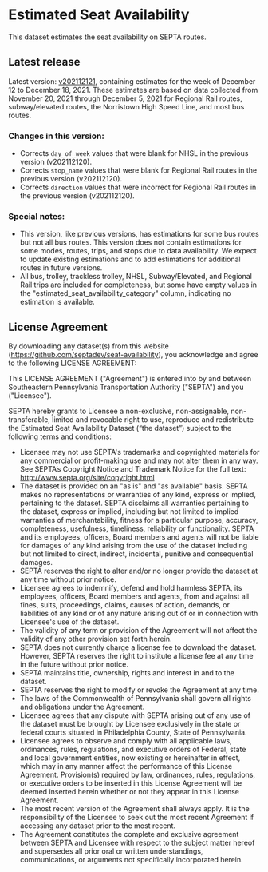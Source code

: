 # Estimated Seat Availability
This dataset estimates the seat availability on SEPTA routes.

## Latest release
Latest version: [v202112121](https://github.com/septadev/seat-availability/releases/tag/v202112121), containing estimates for the week of December 12 to December 18, 2021.
These estimates are based on data collected from November 20, 2021 through December 5, 2021 for Regional Rail routes, subway/elevated routes, the Norristown High Speed Line, and most bus routes.

### Changes in this version:
* Corrects `day_of_week` values that were blank for NHSL in the previous version (v202112120).
* Corrects `stop_name` values that were blank for Regional Rail routes in the previous version (v202112120).
* Corrects `direction` values that were incorrect for Regional Rail routes in the previous version (v202112120).

### Special notes:
* This version, like previous versions, has estimations for some bus routes but not all bus routes. This version does not contain estimations for some modes, routes, trips, and stops due to data availability. We expect to update existing estimations and to add estimations for additional routes in future versions.
* All bus, trolley, trackless trolley, NHSL, Subway/Elevated, and Regional Rail trips are included for completeness, but some have empty values in the "estimated_seat_availability_category" column, indicating no estimation is available.

## License Agreement
By downloading any dataset(s) from this website (https://github.com/septadev/seat-availability), you acknowledge and agree to the following LICENSE AGREEMENT: 

This LICENSE AGREEMENT ("Agreement") is entered into by and between Southeastern Pennsylvania Transportation Authority ("SEPTA") and you ("Licensee"). 

SEPTA hereby grants to Licensee a non-exclusive, non-assignable, non-transferable, limited and revocable right to use, reproduce and redistribute the Estimated Seat Availability Dataset (“the dataset”) subject to the following terms and conditions: 

* Licensee may not use SEPTA's trademarks and copyrighted materials for any commercial or profit-making use and may not alter them in any way. See SEPTA’s Copyright Notice and Trademark Notice for the full text: http://www.septa.org/site/copyright.html 
* The dataset is provided on an "as is" and "as available" basis. SEPTA makes no representations or warranties of any kind, express or implied, pertaining to the dataset. SEPTA disclaims all warranties pertaining to the dataset, express or implied, including but not limited to implied warranties of merchantability, fitness for a particular purpose, accuracy, completeness, usefulness, timeliness, reliability or functionality. SEPTA and its employees, officers, Board members and agents will not be liable for damages of any kind arising from the use of the dataset including but not limited to direct, indirect, incidental, punitive and consequential damages. 
* SEPTA reserves the right to alter and/or no longer provide the dataset at any time without prior notice. 
* Licensee agrees to indemnify, defend and hold harmless SEPTA, its employees, officers, Board members and agents, from and against all fines, suits, proceedings, claims, causes of action, demands, or liabilities of any kind or of any nature arising out of or in connection with Licensee's use of the dataset. 
* The validity of any term or provision of the Agreement will not affect the validity of any other provision set forth herein. 
* SEPTA does not currently charge a license fee to download the dataset. However, SEPTA reserves the right to institute a license fee at any time in the future without prior notice. 
* SEPTA maintains title, ownership, rights and interest in and to the dataset. 
* SEPTA reserves the right to modify or revoke the Agreement at any time. 
* The laws of the Commonwealth of Pennsylvania shall govern all rights and obligations under the Agreement. 
* Licensee agrees that any dispute with SEPTA arising out of any use of the dataset must be brought by Licensee exclusively in the state or federal courts situated in Philadelphia County, State of Pennsylvania. 
* Licensee agrees to observe and comply with all applicable laws, ordinances, rules, regulations, and executive orders of Federal, state and local government entities, now existing or hereinafter in effect, which may in any manner affect the performance of this License Agreement. Provision(s) required by law, ordinances, rules, regulations, or executive orders to be inserted in this License Agreement will be deemed inserted herein whether or not they appear in this License Agreement. 
* The most recent version of the Agreement shall always apply. It is the responsibility of the Licensee to seek out the most recent Agreement if accessing any dataset prior to the most recent. 
* The Agreement constitutes the complete and exclusive agreement between SEPTA and Licensee with respect to the subject matter hereof and supersedes all prior oral or written understandings, communications, or arguments not specifically incorporated herein.
